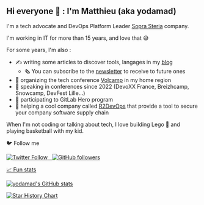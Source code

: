 ## Hi everyone 👋 : I'm Matthieu (aka yodamad)

I'm a tech advocate and DevOps Platform Leader [Sopra Steria](https://soprasteria.com) company.

I'm working in IT for more than 15 years, and love that 😅

For some years, I'm also :
- ✍️ writing some articles to discover tools, langages in my [blog](https://yodamad.hashnode.dev/)
  - 🗞️ You can subscribe to the [newsletter](https://yodamad.hashnode.dev/newsletter) to receive to future ones
- 🌋 organizing the tech conference [Volcamp](https://volcamp.io) in my home region
- 🎤 speaking in conferences since 2022 (DevoXX France, Breizhcamp, Snowcamp, DevFest Lille...)
- 🦊 participating to GitLab Hero program
- 🤖 helping a cool company called [R2DevOps](https://r2devops.io/) that provide a tool to secure your company software supply chain

When I'm not coding or talking about tech, I love building Lego 🧱 and playing basketball with my kid.

🐦 Follow me 

<a href="https://twitter.com/yodamad03"><img alt="Twitter Follow" src="https://img.shields.io/twitter/follow/yodamad03?label=Twitter&style=for-the-badge&logo=twitter&color=1DA1F2"> &nbsp;
![GitHub followers](https://img.shields.io/github/followers/yodamad)

📈 Fun stats

[![yodamad's GitHub stats](https://github-readme-stats.vercel.app/api?username=yodamad)](https://github.com/anuraghazra/github-readme-stats)

[![Star History Chart](https://api.star-history.com/svg?repos=yodamad/gitlab-emoji&type=Date)](https://star-history.com/#yodamad/gitlab-emoji&Date)
